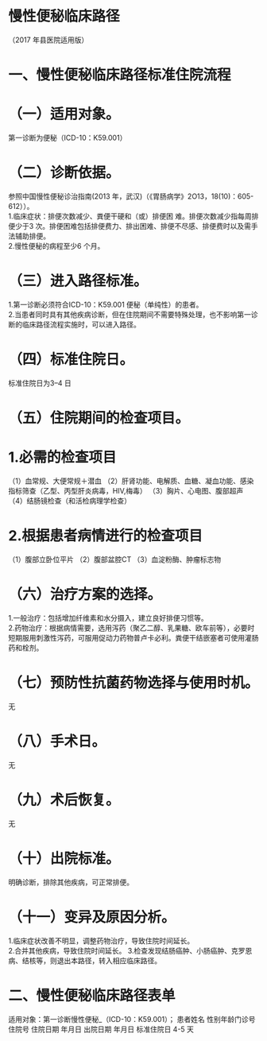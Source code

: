 # 慢性便秘临床路径  
（2017 年县医院适用版）  
# 一、慢性便秘临床路径标准住院流程  
# （一）适用对象。  
第一诊断为便秘（ICD-10：K59.001）  
# （二）诊断依据。  
参照中国慢性便秘诊治指南(2013 年，武汉)（《胃肠病学》2O13，18(10)：605-612））。  
1.临床症状：排便次数减少、粪便干硬和（或）排便困 难。排便次数减少指每周排便少于3 次。排便困难包括排便费力、排出困难、排便不尽感、排便费时以及需手法辅助排便。  
2.慢性便秘的病程至少6 个月。  
# （三）进入路径标准。  
1.第一诊断必须符合ICD-10：K59.001 便秘（单纯性）的患者。  
2.当患者同时具有其他疾病诊断，但在住院期间不需要特殊处理，也不影响第一诊断的临床路径流程实施时，可以进入路径。  
# （四）标准住院日。  
标准住院日为3–4 日  
# （五）住院期间的检查项目。  
# 1.必需的检查项目  
（1）血常规、大便常规＋潜血 （2）肝肾功能、电解质、血糖、凝血功能、感染指标筛查（乙型、丙型肝炎病毒，HIV,梅毒） （3）胸片、心电图、腹部超声 （4）结肠镜检查（和活检病理学检查）  
# 2.根据患者病情进行的检查项目  
（1）腹部立卧位平片  （2）腹部盆腔CT （3）血淀粉酶、肿瘤标志物  
# （六）治疗方案的选择。  
1.一般治疗：包括增加纤维素和水分摄入，建立良好排便习惯等。  
2.药物治疗：根据病情需要，选用泻药（聚乙二醇、乳果糖、欧车前等），必要时短期服用刺激性泻药，可服用促动力药物普卢卡必利。粪便干结嵌塞者可使用灌肠药和栓剂。  
# （七）预防性抗菌药物选择与使用时机。  
无  
# （八）手术日。  
无  
# （九）术后恢复。  
无  
# （十）出院标准。  
明确诊断，排除其他疾病，可正常排便。  
# （十一）变异及原因分析。  
1.临床症状改善不明显，调整药物治疗，导致住院时间延长。  
2.合并其他疾病，导致住院时间延长。 
3.检查发现结肠癌肿、小肠癌肿、克罗恩病、结核等，则退出本路径，转入相应临床路径。  
# 二、慢性便秘临床路径表单  
适用对象：第一诊断慢性便秘_（ICD-10：K59.001）； 患者姓名  性别年龄门诊号住院号 住院日期  年月日   出院日期  年月日  标准住院日  4-5    天  
